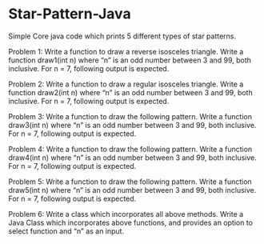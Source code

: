 # Star-Pattern-Java
Simple Core java code which prints 5 different types of star patterns.

Problem 1: Write a function to draw a reverse isosceles triangle.
Write a function draw1(int n) where “n” is an odd number between 3 and 99, both inclusive. For
n = 7, following output is expected.

Problem 2: Write a function to draw a regular isosceles triangle.
Write a function draw2(int n) where “n” is an odd number between 3 and 99, both inclusive. For
n = 7, following output is expected. 

Problem 3: Write a function to draw the following pattern.
Write a function draw3(int n) where “n” is an odd number between 3 and 99, both inclusive. For
n = 7, following output is expected.

Problem 4: Write a function to draw the following pattern.
Write a function draw4(int n) where “n” is an odd number between 3 and 99, both inclusive. For
n = 7, following output is expected.

Problem 5: Write a function to draw the following pattern.
Write a function draw5(int n) where “n” is an odd number between 3 and 99, both inclusive. For
n = 7, following output is expected.
          
Problem 6: Write a class which incorporates all above methods.
Write a Java Class which incorporates above functions, and provides an option to select function
and “n” as an input.
